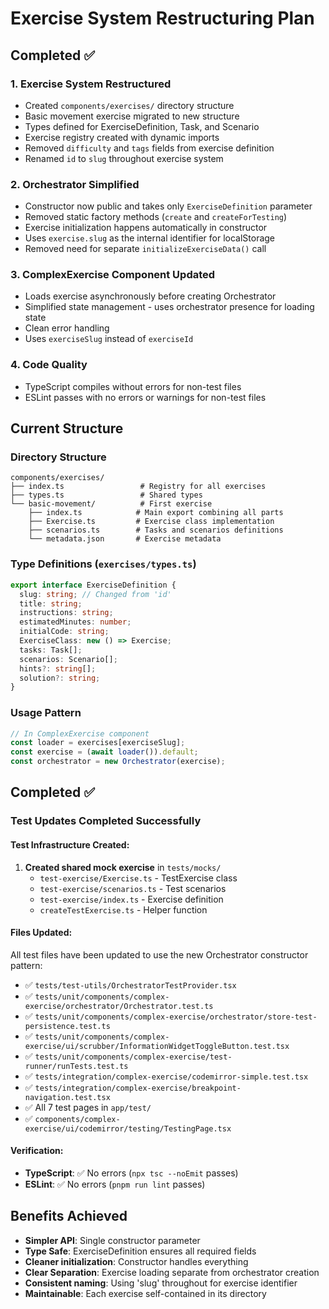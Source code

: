 # Exercise System Restructuring Plan

## Completed ✅

### 1. Exercise System Restructured

- Created `components/exercises/` directory structure
- Basic movement exercise migrated to new structure
- Types defined for ExerciseDefinition, Task, and Scenario
- Exercise registry created with dynamic imports
- Removed `difficulty` and `tags` fields from exercise definition
- Renamed `id` to `slug` throughout exercise system

### 2. Orchestrator Simplified

- Constructor now public and takes only `ExerciseDefinition` parameter
- Removed static factory methods (`create` and `createForTesting`)
- Exercise initialization happens automatically in constructor
- Uses `exercise.slug` as the internal identifier for localStorage
- Removed need for separate `initializeExerciseData()` call

### 3. ComplexExercise Component Updated

- Loads exercise asynchronously before creating Orchestrator
- Simplified state management - uses orchestrator presence for loading state
- Clean error handling
- Uses `exerciseSlug` instead of `exerciseId`

### 4. Code Quality

- TypeScript compiles without errors for non-test files
- ESLint passes with no errors or warnings for non-test files

## Current Structure

### Directory Structure

```
components/exercises/
├── index.ts                 # Registry for all exercises
├── types.ts                 # Shared types
└── basic-movement/          # First exercise
    ├── index.ts            # Main export combining all parts
    ├── Exercise.ts         # Exercise class implementation
    ├── scenarios.ts        # Tasks and scenarios definitions
    └── metadata.json       # Exercise metadata
```

### Type Definitions (`exercises/types.ts`)

```typescript
export interface ExerciseDefinition {
  slug: string; // Changed from 'id'
  title: string;
  instructions: string;
  estimatedMinutes: number;
  initialCode: string;
  ExerciseClass: new () => Exercise;
  tasks: Task[];
  scenarios: Scenario[];
  hints?: string[];
  solution?: string;
}
```

### Usage Pattern

```typescript
// In ComplexExercise component
const loader = exercises[exerciseSlug];
const exercise = (await loader()).default;
const orchestrator = new Orchestrator(exercise);
```

## Completed ✅

### Test Updates Completed Successfully

#### Test Infrastructure Created:

1. **Created shared mock exercise** in `tests/mocks/`
   - `test-exercise/Exercise.ts` - TestExercise class
   - `test-exercise/scenarios.ts` - Test scenarios
   - `test-exercise/index.ts` - Exercise definition
   - `createTestExercise.ts` - Helper function

#### Files Updated:

All test files have been updated to use the new Orchestrator constructor pattern:

- ✅ `tests/test-utils/OrchestratorTestProvider.tsx`
- ✅ `tests/unit/components/complex-exercise/orchestrator/Orchestrator.test.ts`
- ✅ `tests/unit/components/complex-exercise/orchestrator/store-test-persistence.test.ts`
- ✅ `tests/unit/components/complex-exercise/ui/scrubber/InformationWidgetToggleButton.test.tsx`
- ✅ `tests/unit/components/complex-exercise/test-runner/runTests.test.ts`
- ✅ `tests/integration/complex-exercise/codemirror-simple.test.tsx`
- ✅ `tests/integration/complex-exercise/breakpoint-navigation.test.tsx`
- ✅ All 7 test pages in `app/test/`
- ✅ `components/complex-exercise/ui/codemirror/testing/TestingPage.tsx`

#### Verification:

- **TypeScript**: ✅ No errors (`npx tsc --noEmit` passes)
- **ESLint**: ✅ No errors (`pnpm run lint` passes)

## Benefits Achieved

- **Simpler API**: Single constructor parameter
- **Type Safe**: ExerciseDefinition ensures all required fields
- **Cleaner initialization**: Constructor handles everything
- **Clear Separation**: Exercise loading separate from orchestrator creation
- **Consistent naming**: Using 'slug' throughout for exercise identifier
- **Maintainable**: Each exercise self-contained in its directory
